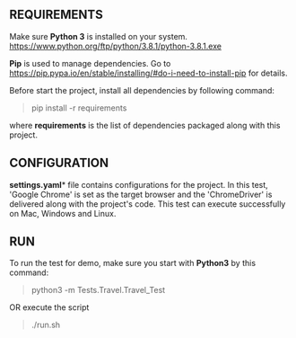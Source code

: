 ## REQUIREMENTS
Make sure **Python 3** is installed on your system.<br>
https://www.python.org/ftp/python/3.8.1/python-3.8.1.exe

**Pip** is used to manage dependencies. Go to https://pip.pypa.io/en/stable/installing/#do-i-need-to-install-pip for details.

Before start the project, install all dependencies by following command:<br>
> pip install -r requirements<br>

where **requirements** is the list of dependencies packaged along with this project.

## CONFIGURATION
**settings.yaml*** file contains configurations for the project.
In this test, 'Google Chrome' is set as the target browser and the 'ChromeDriver' is delivered along with the project's code.
This test can execute successfully on Mac, Windows and Linux.

## RUN
To run the test for demo, make sure you start with **Python3** by this command:
>  python3 -m Tests.Travel.Travel_Test

OR execute the script
> ./run.sh


